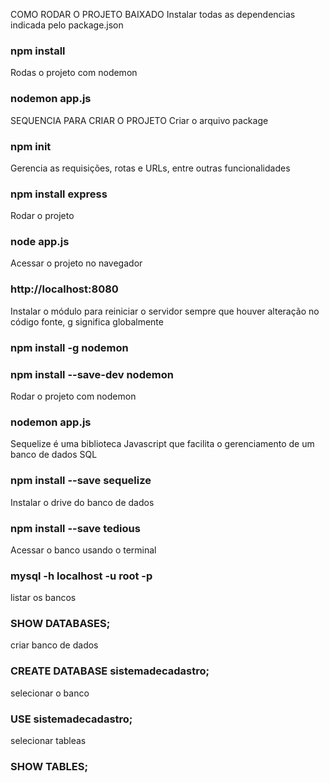 COMO RODAR O PROJETO BAIXADO
Instalar todas as dependencias indicada pelo package.json
### npm install

Rodas o projeto com nodemon
### nodemon app.js



SEQUENCIA PARA CRIAR O PROJETO
Criar o arquivo package
### npm init

Gerencia as requisições, rotas e URLs, entre outras funcionalidades
### npm install express

Rodar o projeto
### node app.js

Acessar o projeto no navegador
### http://localhost:8080

Instalar o módulo para reiniciar o servidor sempre que houver alteração no código fonte, g significa globalmente
### npm install -g nodemon
### npm install --save-dev nodemon

Rodar o projeto com nodemon
### nodemon app.js

Sequelize é uma biblioteca Javascript que facilita o gerenciamento de um banco de dados SQL
### npm install --save sequelize


Instalar o drive do banco de dados
### npm install --save tedious

Acessar o banco usando o terminal
### mysql -h localhost -u root -p

listar os bancos
### SHOW DATABASES;

criar banco de dados
### CREATE DATABASE sistemadecadastro;

selecionar o banco
### USE sistemadecadastro;

selecionar tableas
### SHOW TABLES;
